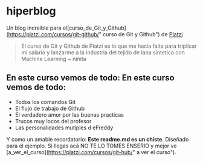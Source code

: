# hiperblog
Un blog increible para el[curso_de_Git_y_Github](https://platzi.com/cursos/git-github/" curso de Git y Github") de [Platzi](https://platzi.com/"Platzi")
> El curso de Git y Github de Platzi es lo que me hacía falta para triplicar mi salario y lanzarme a la industria del tejido de lana sintetica con Machine Learning 
> ~ niñita

## En este curso vemos de todo: En este curso vemos de todo:
* Todos los comandos Git
* El flujo de trabajo de Github
* El verdadero amor por las buenas practicas
* Trucos muy locos del profesor
* Las personalidades mutiples d eFreddy

Y como un amable recordatorio: **Este readme.md es un chiste**. Diseñado para el ejemplo. Si llegas acá NO TE LO TOMES ENSERIO y mejor ve [a_ver_el_curso](https://platzi.com/cursos/git-hub/" a ver el curso").
